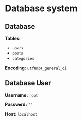 # Database system

## Database

**Tables:**

- `users`
- `posts`
- `categories`

**Encoding:** `utf8mb4_general_ci`

## Database User

**Username:** `root`

**Password:** `""`

**Host:** `localhost`
